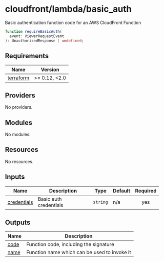 # cloudfront/lambda/basic_auth

Basic authentication function code for an AWS CloudFront Function

```ts
function requireBasicAuth(
  event: ViewerRequestEvent
): UnauthorizedResponse | undefined;
```

<!-- prettier-ignore-start -->
<!-- BEGIN_TF_DOCS -->
## Requirements

| Name | Version |
|------|---------|
| <a name="requirement_terraform"></a> [terraform](#requirement\_terraform) | >= 0.12, <2.0 |

## Providers

No providers.

## Modules

No modules.

## Resources

No resources.

## Inputs

| Name | Description | Type | Default | Required |
|------|-------------|------|---------|:--------:|
| <a name="input_credentials"></a> [credentials](#input\_credentials) | Basic auth credentials | `string` | n/a | yes |

## Outputs

| Name | Description |
|------|-------------|
| <a name="output_code"></a> [code](#output\_code) | Function code, including the signature |
| <a name="output_name"></a> [name](#output\_name) | Function name which can be used to invoke it |
<!-- END_TF_DOCS -->
<!-- prettier-ignore-end -->
